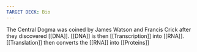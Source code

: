 ```yaml
---
TARGET DECK: Bio
---
```

The Central Dogma was coined by James Watson and Francis Crick after they discovered [[DNA]]. [[DNA]] is then [[Transcription]] into [[RNA]]. [[Translation]] then converts the [[RNA]] into [[Proteins]]
